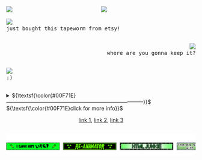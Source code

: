 <img src="https://files.catbox.moe/okf29a.gif" width="50%" align="left">

<img src="https://readme-typing-svg.herokuapp.com?font=Fira+Code&pause=1000&color=00F71E&repeat=false&width=235&lines=SMS+%E2%80%A2+FUTABA+SAKURA">


<p align="left"> <img src="https://file.garden/ZlwiKgzAvyz0wLRz/aaaa/taba" align="left"> <kbd><br>just bought this tapeworm from etsy!<br>&nbsp;  </kbd> </p>

<p align="right"> <img src="https://shishka.neocities.org/shishka/img/icons/222.png" align="right"> <kbd align="right"><br>where are you gonna keep it?<br>&nbsp;  </kbd></p>

<p align="left"> <img src="https://file.garden/ZlwiKgzAvyz0wLRz/aaaa/taba" align="left"> <kbd><br> :) <br>&nbsp;  </kbd> </p>
<details><summary> ${\textsf{\color{#00F71E}——————————————————————————}}$ 
 <br> ${\textsf{\color{#00F71E}click for more info}}$ 
 <br>
 <p align="center"> <a href="#">link 1</a>, <a href="#">link 2</a>, <a href="#">link 3</a> </p></summary>

<li>test</li>
<li>test</li>
<li>test</li>
  <p align="center"><img src="https://komarev.com/ghpvc/?username=usernamehere&color=008C0D&style=for-the-badge&label=HACKED:"></p>
</details>


<a href="https://github.com/shinminase/marquee"> <img src="https://github.com/shinminase/shinminase/blob/main/images/svg/blinkiemarquee.svg"></img> </a>
